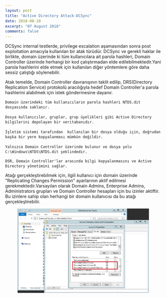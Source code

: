```yaml
---
layout: post
title: "Active Directory Attack-DCSync"
date: 2018-08-10
excerpt: "07 August 2018"
comments: false
---
```

DCSync internal testlerde, privilege escalation aşamasından sonra post exploitation amacıyla kullanılan bir atak türüdür. DCSync ve gerekli haklar ile birlikte, domain üzerinde ki tüm kullanıcılara ait parola hashleri,  Domain Controller üzerinde herhangi bir kod çalıştırmadan elde edilebilmektedir.Yani parola hashlerini elde etmek için kullanılan diğer yöntemlere göre daha sessiz çalıştığı söylenebilir.

Atak temelde, Domain Controller davranışının taklit edilip, DRS(Directory Replication Service) protokolü aracılığıyla hedef Domain Controller'a parola hashlerini alabilmek için istek göndermesine dayanır.

```` 
Domain üzerindeki tüm kullanıcıların parola hashleri NTDS.dit dosyasında saklanır.

Dosya kullanıcılar, gruplar, grup üyelikleri gibi Active Directory bilgilerini depolayan bir veritabanıdır.

İşletim sistemi tarafından  kullanılan bir dosya olduğu için, doğrudan başka bir yere kopyalanması mümkün değildir.

Yalnızca Domain Controller üzerinde bulunur ve dosya yolu C:\Windows\NTDS\NTDS.dit şeklindedir.
````

````
DSR, Domain Controller'lar arasında bilgi kopyalanmasını ve Active Directory yönetimini sağlar.
````
Atağı gerçekleştirebilmek için, ilgili kullanıcı için domain üzerinde "Replicating Changes Permission" ayarlarının aktif edilmesi gerekmektedir.Varsayılan olarak Domain Admins, Enterprise Admins, Administrators grupları ve Domain Controller hesapları için bu izinler aktiftir. Bu izinlere sahip olan herhangi bir domain kullanıcısı da bu atağı gerçekleştirebilir.

<figure >
    <img src="/assets/img/r.jpg">
</figure>
